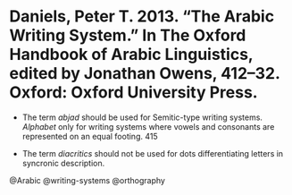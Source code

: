 # Daniels, Peter T. 2013. “The Arabic Writing System.” In The Oxford Handbook of Arabic Linguistics, edited by Jonathan Owens, 412–32. Oxford: Oxford University Press.

- The term *abjad* should be used for Semitic-type writing systems. *Alphabet* only for writing systems where vowels and consonants are represented on an equal footing. 415

- The term *diacritics* should not be used for dots differentiating letters in syncronic description.

@Arabic
@writing-systems
@orthography
